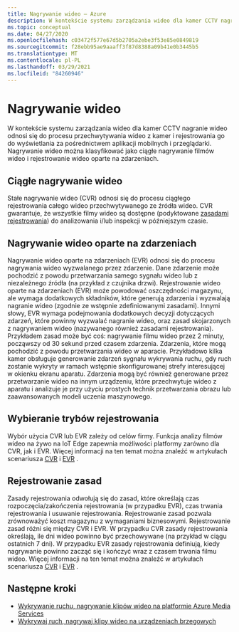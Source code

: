 ```yaml
---
title: Nagrywanie wideo — Azure
description: W kontekście systemu zarządzania wideo dla kamer CCTV nagranie wideo odnosi się do procesu przechwytywania wideo z kamer i rejestrowania go do wyświetlania za pośrednictwem aplikacji mobilnych i przeglądarki. Nagrywanie wideo można klasyfikować jako ciągłe nagrywanie filmów wideo i rejestrowanie wideo oparte na zdarzeniach.
ms.topic: conceptual
ms.date: 04/27/2020
ms.openlocfilehash: c03472f577e67d5b2705a2ebe3f53e85e0849819
ms.sourcegitcommit: f28ebb95ae9aaaff3f87d8388a09b41e0b3445b5
ms.translationtype: MT
ms.contentlocale: pl-PL
ms.lasthandoff: 03/29/2021
ms.locfileid: "84260946"
---
```

# <a name="video-recording"></a>Nagrywanie wideo

W kontekście systemu zarządzania wideo dla kamer CCTV nagranie wideo odnosi się do procesu przechwytywania wideo z kamer i rejestrowania go do wyświetlania za pośrednictwem aplikacji mobilnych i przeglądarki. Nagrywanie wideo można klasyfikować jako ciągłe nagrywanie filmów wideo i rejestrowanie wideo oparte na zdarzeniach. 

## <a name="continuous-video-recording"></a>Ciągłe nagrywanie wideo  

Stałe nagrywanie wideo (CVR) odnosi się do procesu ciągłego rejestrowania całego wideo przechwytywanego ze źródła wideo. CVR gwarantuje, że wszystkie filmy wideo są dostępne (podyktowane [zasadami rejestrowania](#recording-policy)) do analizowania i/lub inspekcji w późniejszym czasie.

## <a name="event-based-video-recording"></a>Nagrywanie wideo oparte na zdarzeniach  

Nagrywanie wideo oparte na zdarzeniach (EVR) odnosi się do procesu nagrywania wideo wyzwalanego przez zdarzenie. Dane zdarzenie może pochodzić z powodu przetwarzania samego sygnału wideo lub z niezależnego źródła (na przykład z czujnika drzwi). Rejestrowanie wideo oparte na zdarzeniach (EVR) może powodować oszczędności magazynu, ale wymaga dodatkowych składników, które generują zdarzenia i wyzwalają nagranie wideo (zgodnie ze wstępnie zdefiniowanymi zasadami). Innymi słowy, EVR wymaga podejmowania dodatkowych decyzji dotyczących zdarzeń, które powinny wyzwalać nagranie wideo, oraz zasad skojarzonych z nagrywaniem wideo (nazywanego również zasadami rejestrowania). Przykładem zasad może być coś: nagrywanie filmu wideo przez 2 minuty, począwszy od 30 sekund przed czasem zdarzenia. Zdarzenia, które mogą pochodzić z powodu przetwarzania wideo w aparacie. Przykładowo kilka kamer obsługuje generowanie zdarzeń sygnału wykrywania ruchu, gdy ruch zostanie wykryty w ramach wstępnie skonfigurowanej strefy interesującej w okienku ekranu aparatu. Zdarzenia mogą być również generowane przez przetwarzanie wideo na innym urządzeniu, które przechwytuje wideo z aparatu i analizuje je przy użyciu prostych technik przetwarzania obrazu lub zaawansowanych modeli uczenia maszynowego. 

## <a name="choosing-recording-modes"></a>Wybieranie trybów rejestrowania  

Wybór użycia CVR lub EVR zależy od celów firmy. Funkcja analizy filmów wideo na żywo na IoT Edge zapewnia możliwości platformy zarówno dla CVR, jak i EVR. Więcej informacji na ten temat można znaleźć w artykułach scenariusza [CVR](continuous-video-recording-concept.md) i [EVR](event-based-video-recording-concept.md) .

## <a name="recording-policy"></a>Rejestrowanie zasad  

Zasady rejestrowania odwołują się do zasad, które określają czas rozpoczęcia/zakończenia rejestrowania (w przypadku EVR), czas trwania rejestrowania i usuwanie rejestrowania. Rejestrowanie zasad pozwala zrównoważyć koszt magazynu z wymaganiami biznesowymi. Rejestrowanie zasad różni się między CVR i EVR. W przypadku CVR zasady rejestrowania określają, ile dni wideo powinno być przechowywane (na przykład w ciągu ostatnich 7 dni). W przypadku EVR zasady rejestrowania definiują, kiedy nagrywanie powinno zacząć się i kończyć wraz z czasem trwania filmu wideo. Więcej informacji na ten temat można znaleźć w artykułach scenariusza [CVR](continuous-video-recording-concept.md) i [EVR](event-based-video-recording-concept.md) .

## <a name="next-steps"></a>Następne kroki

* [Wykrywanie ruchu, nagrywanie klipów wideo na platformie Azure Media Services](detect-motion-record-video-clips-media-services-quickstart.md)
* [Wykrywaj ruch, nagrywaj klipy wideo na urządzeniach brzegowych](detect-motion-record-video-clips-edge-devices-quickstart.md)

